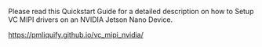 Please read this Quickstart Guide for a detailed description on how to Setup VC MIPI drivers on an NVIDIA Jetson Nano Device.

https://pmliquify.github.io/vc_mipi_nvidia/
